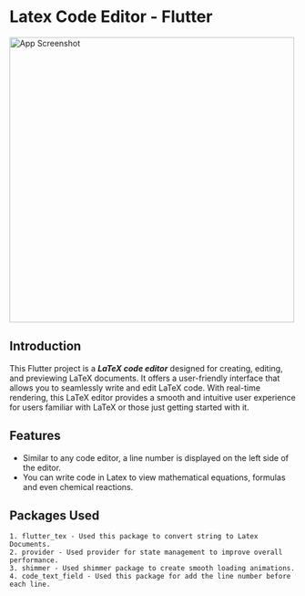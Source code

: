 # Latex Code Editor - Flutter

<img src="./assets/LatexEditor.gif" alt="App Screenshot" height="500">

## Introduction

This Flutter project is a **_LaTeX code editor_** designed for creating, editing, and previewing LaTeX documents. It offers a user-friendly interface that allows you to seamlessly write and edit LaTeX code. With real-time rendering, this LaTeX editor provides a smooth and intuitive user experience for users familiar with LaTeX or those just getting started with it.

## Features

- Similar to any code editor, a line number is displayed on the left side of the editor.
- You can write code in Latex to view mathematical equations, formulas and even chemical reactions.

## Packages Used

```
1. flutter_tex - Used this package to convert string to Latex Documents.
2. provider - Used provider for state management to improve overall performance.
3. shimmer - Used shimmer package to create smooth loading animations.
4. code_text_field - Used this package for add the line number before each line.
```
